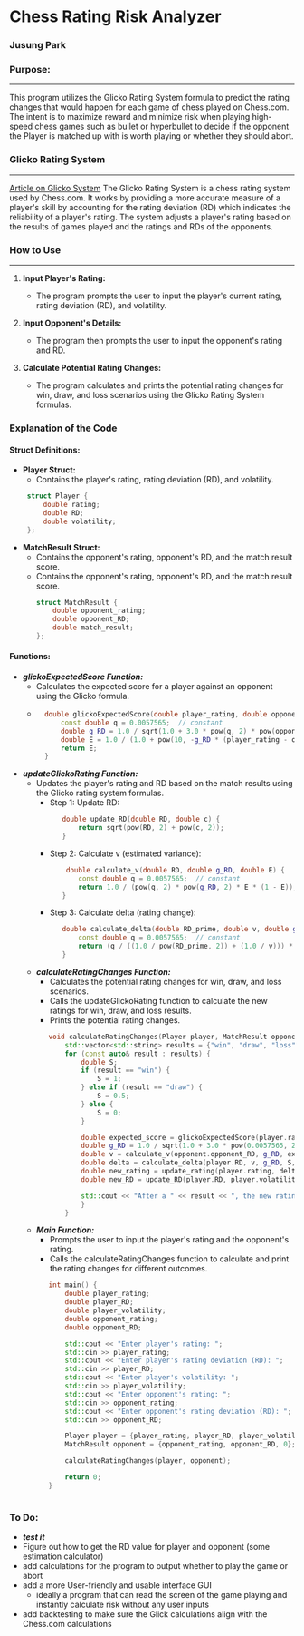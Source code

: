 # Chess Rating Risk Analyzer
### Jusung Park

### Purpose:
---
This program utilizes the Glicko Rating System formula to predict the rating changes that would happen for each game of chess played on Chess.com. The intent is to maximize reward and minimize risk when playing high-speed chess games such as bullet or hyperbullet to decide if the opponent the Player is matched up with is worth playing or whether they should abort. 

### Glicko Rating System
---
[Article on Glicko System](./Glicko%20System.pdf)
The Glicko Rating System is a chess rating system used by Chess.com. It works by providing a more accurate measure of a player's skill by accounting for the rating deviation (RD) which indicates the reliability of a player's rating. The system adjusts a player's rating based on the results of games played and the ratings and RDs of the opponents.

### How to Use
---
1. **Input Player's Rating:**
   - The program prompts the user to input the player's current rating, rating deviation (RD), and volatility.
   
2. **Input Opponent's Details:**
   - The program then prompts the user to input the opponent's rating and RD.

3. **Calculate Potential Rating Changes:**
   - The program calculates and prints the potential rating changes for win, draw, and loss scenarios using the Glicko Rating System formulas.

### Explanation of the Code
#### Struct Definitions:
- **Player Struct:**
  - Contains the player's rating, rating deviation (RD), and volatility.
   ```cpp
    struct Player {
        double rating;
        double RD;
        double volatility;
    };
- **MatchResult Struct:**
  - Contains the opponent's rating, opponent's RD, and the match result score.
  - Contains the opponent's rating, opponent's RD, and the match result score.
    ```cpp
    struct MatchResult {
        double opponent_rating;
        double opponent_RD;
        double match_result;
    };
#### Functions:
- ***glickoExpectedScore Function:***
    -  Calculates the expected score for a player against an opponent using the Glicko formula.
    - ```cpp
        double glickoExpectedScore(double player_rating, double opponent_rating, double opponent_RD) {
            const double q = 0.0057565;  // constant
            double g_RD = 1.0 / sqrt(1.0 + 3.0 * pow(q, 2) * pow(opponent_RD, 2) / pow(M_PI, 2));
            double E = 1.0 / (1.0 + pow(10, -g_RD * (player_rating - opponent_rating) / 400.0));
            return E;
        }
- ***updateGlickoRating Function:***
    - Updates the player's rating and RD based on the match results using the Glicko rating system formulas.
        - Step 1: Update RD:
             ```cpp
                double update_RD(double RD, double c) {
                    return sqrt(pow(RD, 2) + pow(c, 2));
                }
        - Step 2: Calculate v (estimated variance):
             ```cpp
                 double calculate_v(double RD, double g_RD, double E) {
                    const double q = 0.0057565;  // constant
                    return 1.0 / (pow(q, 2) * pow(g_RD, 2) * E * (1 - E));
                }
        - Step 3: Calculate delta (rating change):
             ```cpp
                double calculate_delta(double RD_prime, double v, double g_RD, double S, double E) {
                    const double q = 0.0057565;  // constant
                    return (q / ((1.0 / pow(RD_prime, 2)) + (1.0 / v))) * g_RD * (S - E);
                }
    - ***calculateRatingChanges Function:***
        - Calculates the potential rating changes for win, draw, and loss scenarios.
        - Calls the updateGlickoRating function to calculate the new ratings for win, draw, and loss results.
        - Prints the potential rating changes.
         ```cpp
            void calculateRatingChanges(Player player, MatchResult opponent) {
                std::vector<std::string> results = {"win", "draw", "loss"};
                for (const auto& result : results) {
                    double S;
                    if (result == "win") {
                        S = 1;
                    } else if (result == "draw") {
                        S = 0.5;
                    } else {
                        S = 0;
                    }

                    double expected_score = glickoExpectedScore(player.rating, opponent.opponent_rating, opponent.opponent_RD);
                    double g_RD = 1.0 / sqrt(1.0 + 3.0 * pow(0.0057565, 2) * pow(opponent.opponent_RD, 2) / pow(M_PI, 2));
                    double v = calculate_v(opponent.opponent_RD, g_RD, expected_score);
                    double delta = calculate_delta(player.RD, v, g_RD, S, expected_score);
                    double new_rating = update_rating(player.rating, delta);
                    double new_RD = update_RD(player.RD, player.volatility);

                    std::cout << "After a " << result << ", the new rating would be: " << new_rating << " and the new RD would be: " << new_RD << std::endl;
                    }
                }
        
    - ***Main Function:***
        - Prompts the user to input the player's rating and the opponent's rating.
        - Calls the calculateRatingChanges function to calculate and print the rating changes for different outcomes.
         ```cpp
            int main() {
                double player_rating;
                double player_RD;
                double player_volatility;
                double opponent_rating;
                double opponent_RD;

                std::cout << "Enter player's rating: ";
                std::cin >> player_rating;
                std::cout << "Enter player's rating deviation (RD): ";
                std::cin >> player_RD;
                std::cout << "Enter player's volatility: ";
                std::cin >> player_volatility;
                std::cout << "Enter opponent's rating: ";
                std::cin >> opponent_rating;
                std::cout << "Enter opponent's rating deviation (RD): ";
                std::cin >> opponent_RD;

                Player player = {player_rating, player_RD, player_volatility};
                MatchResult opponent = {opponent_rating, opponent_RD, 0};  // Match result score is not used here

                calculateRatingChanges(player, opponent);

                return 0;
            }
            
### To Do:
- ***test it***
- Figure out how to get the RD value for player and opponent (some estimation calculator)
- add calculations for the program to output whether to play the game or abort
- add a more User-friendly and usable interface GUI
    - ideally a program that can read the screen of the game playing and instantly calculate risk without any user inputs
- add backtesting to make sure the Glick calculations align with the Chess.com calculations
